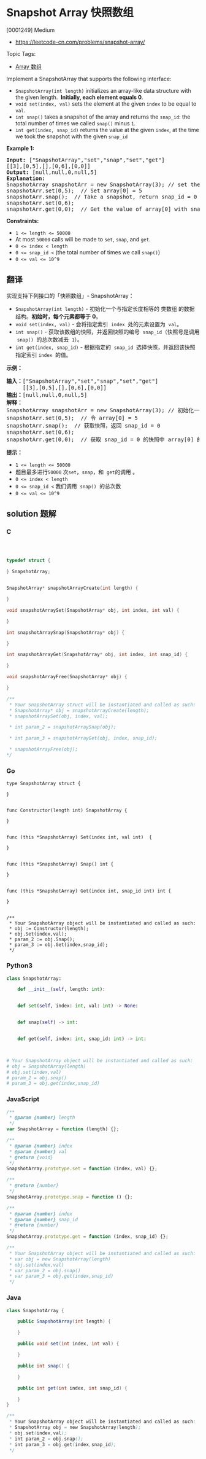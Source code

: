 # Snapshot Array 快照数组

[0001249] Medium

- https://leetcode-cn.com/problems/snapshot-array/

Topic Tags:

- [Array 数组](https://leetcode-cn.com/tag/array/)

Implement a SnapshotArray that supports the following interface:

- `SnapshotArray(int length)` initializes an array-like data structure with the given length.  **Initially, each element equals 0**.
- `void set(index, val)` sets the element at the given `index` to be equal to `val`.
- `int snap()` takes a snapshot of the array and returns the `snap_id`: the total number of times we called `snap()` minus `1`.
- `int get(index, snap_id)` returns the value at the given `index`, at the time we took the snapshot with the given `snap_id`

**Example 1:**

<pre><strong>Input:</strong> ["SnapshotArray","set","snap","set","get"]
[[3],[0,5],[],[0,6],[0,0]]
<strong>Output:</strong> [null,null,0,null,5]
<strong>Explanation: </strong>
SnapshotArray snapshotArr = new SnapshotArray(3); // set the length to be 3
snapshotArr.set(0,5);  // Set array[0] = 5
snapshotArr.snap();  // Take a snapshot, return snap_id = 0
snapshotArr.set(0,6);
snapshotArr.get(0,0);  // Get the value of array[0] with snap_id = 0, return 5</pre>

**Constraints:**

- `1 <= length <= 50000`
- At most `50000` calls will be made to `set`, `snap`, and `get`.
- `0 <= index < length`
- `0 <= snap_id <` (the total number of times we call `snap()`)
- `0 <= val <= 10^9`

## 翻译

实现支持下列接口的「快照数组」- SnapshotArray：

- `SnapshotArray(int length)` - 初始化一个与指定长度相等的 类数组 的数据结构。**初始时，每个元素都等于** **0**。
- `void set(index, val)` - 会将指定索引  `index`  处的元素设置为  `val`。
- `int snap()` - 获取该数组的快照，并返回快照的编号  `snap_id`（快照号是调用  `snap()`  的总次数减去  `1`）。
- `int get(index, snap_id)` - 根据指定的  `snap_id`  选择快照，并返回该快照指定索引 `index`  的值。

**示例：**

<pre><strong>输入：</strong>["SnapshotArray","set","snap","set","get"]
     [[3],[0,5],[],[0,6],[0,0]]
<strong>输出：</strong>[null,null,0,null,5]
<strong>解释：
</strong>SnapshotArray snapshotArr = new SnapshotArray(3); // 初始化一个长度为 3 的快照数组
snapshotArr.set(0,5);  // 令 array[0] = 5
snapshotArr.snap();  // 获取快照，返回 snap_id = 0
snapshotArr.set(0,6);
snapshotArr.get(0,0);  // 获取 snap_id = 0 的快照中 array[0] 的值，返回 5</pre>

**提示：**

- `1 <= length <= 50000`
- 题目最多进行`50000` 次`set`，`snap`，和  `get`的调用 。
- `0 <= index < length`
- `0 <= snap_id <` 我们调用  `snap()`  的总次数
- `0 <= val <= 10^9`

## solution 题解

### C

```c



typedef struct {

} SnapshotArray;


SnapshotArray* snapshotArrayCreate(int length) {

}

void snapshotArraySet(SnapshotArray* obj, int index, int val) {

}

int snapshotArraySnap(SnapshotArray* obj) {

}

int snapshotArrayGet(SnapshotArray* obj, int index, int snap_id) {

}

void snapshotArrayFree(SnapshotArray* obj) {

}

/**
 * Your SnapshotArray struct will be instantiated and called as such:
 * SnapshotArray* obj = snapshotArrayCreate(length);
 * snapshotArraySet(obj, index, val);

 * int param_2 = snapshotArraySnap(obj);

 * int param_3 = snapshotArrayGet(obj, index, snap_id);

 * snapshotArrayFree(obj);
*/
```

### Go

```golang
type SnapshotArray struct {

}


func Constructor(length int) SnapshotArray {

}


func (this *SnapshotArray) Set(index int, val int)  {

}


func (this *SnapshotArray) Snap() int {

}


func (this *SnapshotArray) Get(index int, snap_id int) int {

}


/**
 * Your SnapshotArray object will be instantiated and called as such:
 * obj := Constructor(length);
 * obj.Set(index,val);
 * param_2 := obj.Snap();
 * param_3 := obj.Get(index,snap_id);
 */
```

### Python3

```python
class SnapshotArray:

    def __init__(self, length: int):


    def set(self, index: int, val: int) -> None:


    def snap(self) -> int:


    def get(self, index: int, snap_id: int) -> int:



# Your SnapshotArray object will be instantiated and called as such:
# obj = SnapshotArray(length)
# obj.set(index,val)
# param_2 = obj.snap()
# param_3 = obj.get(index,snap_id)
```

### JavaScript

```javascript
/**
 * @param {number} length
 */
var SnapshotArray = function (length) {};

/**
 * @param {number} index
 * @param {number} val
 * @return {void}
 */
SnapshotArray.prototype.set = function (index, val) {};

/**
 * @return {number}
 */
SnapshotArray.prototype.snap = function () {};

/**
 * @param {number} index
 * @param {number} snap_id
 * @return {number}
 */
SnapshotArray.prototype.get = function (index, snap_id) {};

/**
 * Your SnapshotArray object will be instantiated and called as such:
 * var obj = new SnapshotArray(length)
 * obj.set(index,val)
 * var param_2 = obj.snap()
 * var param_3 = obj.get(index,snap_id)
 */
```

### Java

```java
class SnapshotArray {

    public SnapshotArray(int length) {

    }

    public void set(int index, int val) {

    }

    public int snap() {

    }

    public int get(int index, int snap_id) {

    }
}

/**
 * Your SnapshotArray object will be instantiated and called as such:
 * SnapshotArray obj = new SnapshotArray(length);
 * obj.set(index,val);
 * int param_2 = obj.snap();
 * int param_3 = obj.get(index,snap_id);
 */
```
